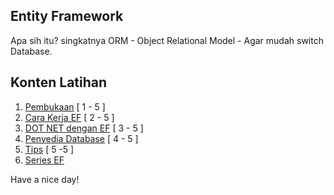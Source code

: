## Entity Framework

Apa sih itu? singkatnya ORM - Object Relational Model - Agar mudah switch Database.

## Konten Latihan

1. [Pembukaan](https://youtu.be/SryQxUeChMc) [ 1 - 5 ]
2. [Cara Kerja EF](https://youtu.be/DCYVfLT5_QI) [ 2 - 5 ]
3. [DOT NET dengan EF](https://youtu.be/c-wN-fc594c) [ 3 - 5 ]
4. [Penyedia Database](https://youtu.be/moRmKo3nrN4) [ 4 - 5 ]
5. [Tips](https://youtu.be/jgESld7U5Bw) [ 5 -5 ]
6. [Series EF](https://www.youtube.com/playlist?list=PLdo4fOcmZ0oXCPdC3fTFA3Z79-eVH3K-s)

Have a nice day!
